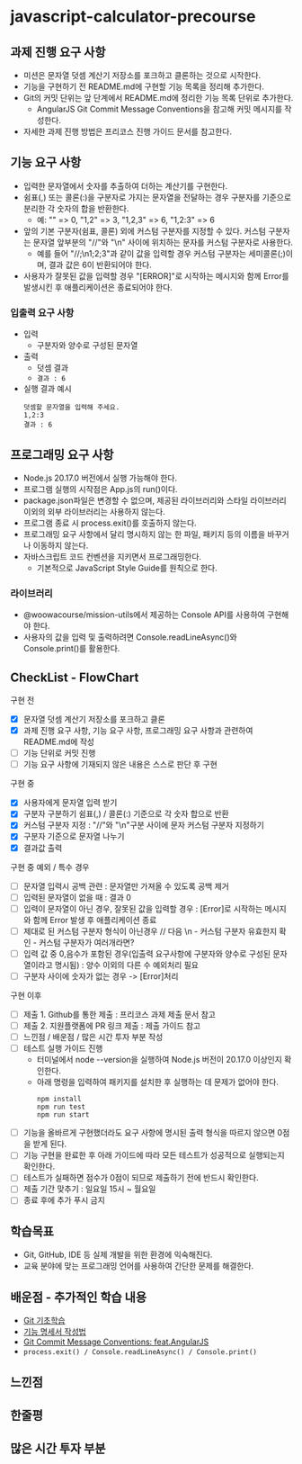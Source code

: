 # javascript-calculator-precourse

## 과제 진행 요구 사항

- 미션은 문자열 덧셈 계산기 저장소를 포크하고 클론하는 것으로 시작한다.
- 기능을 구현하기 전 README.md에 구현할 기능 목록을 정리해 추가한다.
- Git의 커밋 단위는 앞 단계에서 README.md에 정리한 기능 목록 단위로 추가한다.
  - AngularJS Git Commit Message Conventions을 참고해 커밋 메시지를 작성한다.
- 자세한 과제 진행 방법은 프리코스 진행 가이드 문서를 참고한다.

## 기능 요구 사항

- 입력한 문자열에서 숫자를 추출하여 더하는 계산기를 구현한다.
- 쉼표(,) 또는 콜론(:)을 구분자로 가지는 문자열을 전달하는 경우 구분자를 기준으로 분리한 각 숫자의 합을 반환한다.
  - 예: "" => 0, "1,2" => 3, "1,2,3" => 6, "1,2:3" => 6
- 앞의 기본 구분자(쉼표, 콜론) 외에 커스텀 구분자를 지정할 수 있다. 커스텀 구분자는 문자열 앞부분의 "//"와 "\n" 사이에 위치하는 문자를 커스텀 구분자로 사용한다.
  - 예를 들어 "//;\n1;2;3"과 같이 값을 입력할 경우 커스텀 구분자는 세미콜론(;)이며, 결과 값은 6이 반환되어야 한다.
- 사용자가 잘못된 값을 입력할 경우 "[ERROR]"로 시작하는 메시지와 함께 Error를 발생시킨 후 애플리케이션은 종료되어야 한다.

### 입출력 요구 사항

- 입력
  - 구분자와 양수로 구성된 문자열
- 출력
  - 덧셈 결과
  - `결과 : 6`
- 실행 결과 예시
  ```
  덧셈할 문자열을 입력해 주세요.
  1,2:3
  결과 : 6
  ```

## 프로그래밍 요구 사항

- Node.js 20.17.0 버전에서 실행 가능해야 한다.
- 프로그램 실행의 시작점은 App.js의 run()이다.
- package.json파일은 변경할 수 없으며, 제공된 라이브러리와 스타일 라이브러리 이외의 외부 라이브러리는 사용하지 않는다.
- 프로그램 종료 시 process.exit()를 호출하지 않는다.
- 프로그래밍 요구 사항에서 달리 명시하지 않는 한 파일, 패키지 등의 이름을 바꾸거나 이동하지 않는다.
- 자바스크립트 코드 컨벤션을 지키면서 프로그래밍한다.
  - 기본적으로 JavaScript Style Guide를 원칙으로 한다.

### 라이브러리

- @woowacourse/mission-utils에서 제공하는 Console API를 사용하여 구현해야 한다.
- 사용자의 값을 입력 및 출력하려면 Console.readLineAsync()와 Console.print()를 활용한다.

## CheckList - FlowChart

구현 전

- [x] 문자열 덧셈 계산기 저장소를 포크하고 클론
- [x] 과제 진행 요구 사항, 기능 요구 사항, 프로그래밍 요구 사항과 관련하여 README.md에 작성
- [ ] 기능 단위로 커밋 진행
- [ ] 기능 요구 사항에 기재되지 않은 내용은 스스로 판단 후 구현

구현 중

- [x] 사용자에게 문자열 입력 받기
- [x] 구분자 구분하기 쉼표(,) / 콜론(:) 기준으로 각 숫자 합으로 반환
- [x] 커스텀 구분자 지정 : "//"와 "\n"구분 사이에 문자 커스텀 구분자 지정하기
- [x] 구분자 기준으로 문자열 나누기
- [x] 결과값 출력

구현 중 예외 / 특수 경우

- [ ] 문자열 입력시 공백 관련 : 문자열만 가져올 수 있도록 공백 제거
- [ ] 입력된 문자열이 없을 때 : 결과 0
- [ ] 입력이 문자열이 아닌 경우, 잘못된 값을 입력할 경우 : [Error]로 시작하는 메시지와 함께 Error 발생 후 애플리케이션 종료
- [ ] 제대로 된 커스텀 구분자 형식이 아닌경우 // 다음 \n - 커스텀 구분자 유효한지 확인 - 커스텀 구분자가 여러개라면?
- [ ] 입력 값 중 0,음수가 포함된 경우(입출력 요구사항에 구분자와 양수로 구성된 문자열이라고 명시됨) : 양수 이외의 다른 수 예외처리 필요
- [ ] 구분자 사이에 숫자가 없는 경우 -> [Error]처리

구현 이후

- [ ] 제출 1. Github를 통한 제출 : 프리코스 과제 제출 문서 참고
- [ ] 제출 2. 지원플랫폼에 PR 링크 제출 : 제출 가이드 참고
- [ ] 느낀점 / 배운점 / 많은 시간 투자 부분 작성
- [ ] 테스트 실행 가이드 진행
  - 터미널에서 node --version을 실행하여 Node.js 버전이 20.17.0 이상인지 확인한다.
  - 아래 명령을 입력하여 패키지를 설치한 후 실행하는 데 문제가 없어야 한다.
    ```
    npm install
    npm run test
    npm run start
    ```
- [ ] 기능을 올바르게 구현했더라도 요구 사항에 명시된 출력 형식을 따르지 않으면 0점을 받게 된다.
- [ ] 기능 구현을 완료한 후 아래 가이드에 따라 모든 테스트가 성공적으로 실행되는지 확인한다.
- [ ] 테스트가 실패하면 점수가 0점이 되므로 제출하기 전에 반드시 확인한다.
- [ ] 제출 기간 맞추기 : 일요일 15시 ~ 월요일
- [ ] 종료 후에 추가 푸시 금지

## 학습목표

- Git, GitHub, IDE 등 실제 개발을 위한 환경에 익숙해진다.
- 교육 분야에 맞는 프로그래밍 언어를 사용하여 간단한 문제를 해결한다.

## 배운점 - 추가적인 학습 내용

- [Git 기초학습](https://velog.io/@jitae/GitGitHub%EB%B3%B5%EC%8A%B5)
- [기능 명세서 작성법](https://velog.io/@jitae/%EA%B8%B0%EB%8A%A5%EB%AA%85%EC%84%B8%EC%84%9C)
- [Git Commit Message Conventions: feat.AngularJS](https://velog.io/@jitae/GitCommitMessageConventions)
- `process.exit() / Console.readLineAsync() / Console.print()`

## 느낀점

## 한줄평

## 많은 시간 투자 부분
